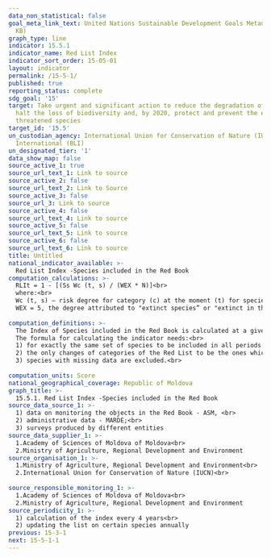 ```yaml
---
data_non_statistical: false
goal_meta_link_text: United Nations Sustainable Development Goals Metadata (PDF 440
  KB)
graph_type: line
indicator: 15.5.1
indicator_name: Red List Index
indicator_sort_order: 15-05-01
layout: indicator
permalink: /15-5-1/
published: true
reporting_status: complete
sdg_goal: '15'
target: Take urgent and significant action to reduce the degradation of natural habitats,
  halt the loss of biodiversity and, by 2020, protect and prevent the extinction of
  threatened species
target_id: '15.5'
un_custodian_agency: International Union for Conservation of Nature (IUCN) BirdLife
  International (BLI)
un_designated_tier: '1'
data_show_map: false
source_active_1: true
source_url_text_1: Link to source
source_active_2: false
source_url_text_2: Link to Source
source_active_3: false
source_url_3: Link to source
source_active_4: false
source_url_text_4: Link to source
source_active_5: false
source_url_text_5: Link to source
source_active_6: false
source_url_text_6: Link to source
title: Untitled
national_indicator_available: >-
  Red List Index -Species included in the Red Book
computation_calculations: >-
  RLIt = 1 - [(Ss Wc (t, s) / (WEX * N)]<br> 
  where:<br> 
  Wc (t, s) – risk degree for category (c) at the moment (t) for species (the degree of  "critically endangered” = 4, "endangered” = 3, "vulnerable” = 2,  "extinction risk”= 1, ”the lowest risk”= 0. The "critically endangered" species are determined as 'possibly extinct' or 'possibly extinct in the wild' have a degree – 5 ; <br> 
  WEX = 5, the degree attributed to "extinct species” or "extinct in the wild”; and N is the total number of assessed species, except for those assessed as missing data in the current period, and those considered to be „extinct” in the year when the set of species was assessed for the first time.<br> 
  
computation_definitions: >-
  The Index of Species included in the Red Book is calculated at a given moment through several steps: 1) first, multiplying the number of species from each category of the list with a risk degree (varying from 1 for those "under the extinction risk” to 5 for those "extinct” or "extinct in the wild”) ; 2) summing up the obtained values; 3) the obtained result is divided to the maximum score of threat, which represents the total number of species multiplied by weight attributed to the category of "extinct species”; 4). this final value is subsided from 1 to obtain the value of the Red List Index.<br> 
  The formula for calculating the indicator needs:<br> 
  1) for exactly the same set of species to be included in all periods of time, and<br> 
  2) the only changes of categories of the Red List to be the ones which result from genuine improvement of deterioration of the status (meaning, excluding the changes resulted from knowledge improvement or taxonomy review) and<br> 
  3) species with missing data are excluded.<br> 
  
computation_units: Score
national_geographical_coverage: Republic of Moldova
graph_title: >-
  15.5.1. Red List Index -Species included in the Red Book 
source_data_source_1: >-
  1) data on monitoring the objects in the Red Book - ASM, <br> 
  2) administrative data - MARDE;<br> 
  3) surveys produced by different entities 
source_data_supplier_1: >-
  1.Academy of Sciences of Moldova of Moldova<br> 
  2.Ministry of Agriculture, Regional Development and Environment
source_organisation_1: >-
  1.Ministry of Agriculture, Regional Development and Environment<br> 
  2.International Union for Conservation of Nature (IUCN)<br> 
  
source_responsible_monitoring_1: >-
  1.Academy of Sciences of Moldova of Moldova<br> 
  2.Ministry of Agriculture, Regional Development and Environment
source_periodicity_1: >-
  1) calculation of the index every 4 years<br> 
  2) updating the list on certain species annually
previous: 15-3-1
next: 15-5-1-1
---
```


